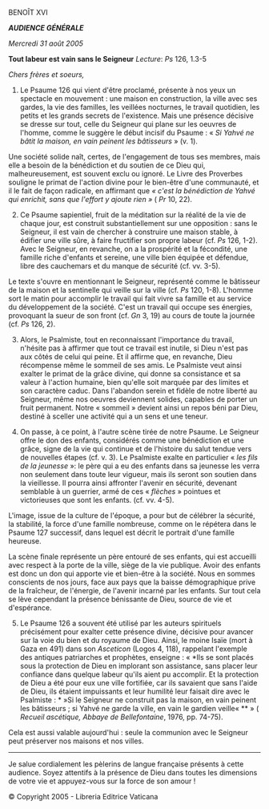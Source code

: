 BENOÎT XVI

***AUDIENCE GÉNÉRALE***

*Mercredi 31 août 2005*

**Tout labeur est vain sans le Seigneur** *Lecture*: *Ps* 126, 1.3-5

*Chers frères et soeurs,*

1. Le Psaume 126 qui vient d'être proclamé, présente à nos yeux un spectacle en mouvement : une maison en construction, la ville avec ses gardes, la vie des familles, les veillées nocturnes, le travail quotidien, les petits et les grands secrets de l'existence. Mais une présence décisive se dresse sur tout, celle du Seigneur qui plane sur les oeuvres de l'homme, comme le suggère le début incisif du Psaume : « *Si Yahvé ne bâtit la maison, en vain peinent les bâtisseurs* » (v. 1).

Une société solide naît, certes, de l'engagement de tous ses membres, mais elle a besoin de la bénédiction et du soutien de ce Dieu qui, malheureusement, est souvent exclu ou ignoré. Le Livre des Proverbes souligne le primat de l'action divine pour le bien-être d'une communauté, et il le fait de façon radicale, en affirmant que *« *c'est la bénédiction de Yahvé qui enrichit, sans que l'effort y ajoute rien* »* ( *Pr* 10, 22).

2. Ce Psaume sapientiel, fruit de la méditation sur la réalité de la vie de chaque jour, est construit substantiellement sur une opposition : sans le Seigneur, il est vain de chercher à construire une maison stable, à édifier une ville sûre, à faire fructifier son propre labeur (cf. *Ps* 126, 1-2). Avec le Seigneur, en revanche, on a la prospérité et la fécondité, une famille riche d'enfants et sereine, une ville bien équipée et défendue, libre des cauchemars et du manque de sécurité (cf. vv. 3-5).

Le texte s'ouvre en mentionnant le Seigneur, représenté comme le bâtisseur de la maison et la sentinelle qui veille sur la ville (cf. *Ps* 120, 1-8). L'homme sort le matin pour accomplir le travail qui fait vivre sa famille et au service du développement de la société. C'est un travail qui occupe ses énergies, provoquant la sueur de son front (cf. *Gn* 3, 19) au cours de toute la journée (cf. *Ps* 126, 2).

3. Alors, le Psalmiste, tout en reconnaissant l'importance du travail, n'hésite pas à affirmer que tout ce travail est inutile, si Dieu n'est pas aux côtés de celui qui peine. Et il affirme que, en revanche, Dieu récompense même le sommeil de ses amis. Le Psalmiste veut ainsi exalter le primat de la grâce divine, qui donne sa consistance et sa valeur à l'action humaine, bien qu'elle soit marquée par des limites et son caractère caduc. Dans l'abandon serein et fidèle de notre liberté au Seigneur, même nos oeuvres deviennent solides, capables de porter un fruit permanent. Notre « sommeil » devient ainsi un repos béni par Dieu, destiné à sceller une activité qui a un sens et une teneur.

4. On passe, à ce point, à l'autre scène tirée de notre Psaume. Le Seigneur offre le don des enfants, considérés comme une bénédiction et une grâce, signe de la vie qui continue et de l'histoire du salut tendue vers de nouvelles étapes (cf. v. 3). Le Psalmiste exalte en particulier « *les fils de la jeunesse* »: le père qui a eu des enfants dans sa jeunesse les verra non seulement dans toute leur vigueur, mais ils seront son soutien dans la vieillesse. Il pourra ainsi affronter l'avenir en sécurité, devenant semblable à un guerrier, armé de ces « *flèches* » pointues et victorieuses que sont les enfants. (cf. vv. 4-5).

L'image, issue de la culture de l'époque, a pour but de célébrer la sécurité, la stabilité, la force d'une famille nombreuse, comme on le répétera dans le Psaume 127 successif, dans lequel est décrit le portrait d'une famille heureuse.

La scène finale représente un père entouré de ses enfants, qui est accueilli avec respect à la porte de la ville, siège de la vie publique. Avoir des enfants est donc un don qui apporte vie et bien-être à la société. Nous en sommes conscients de nos jours, face aux pays que la baisse démographique prive de la fraîcheur, de l'énergie, de l'avenir incarné par les enfants. Sur tout cela se lève cependant la présence bénissante de Dieu, source de vie et d'espérance.

5. Le Psaume 126 a souvent été utilisé par les auteurs spirituels précisément pour exalter cette présence divine, décisive pour avancer sur la voie du bien et du royaume de Dieu. Ainsi, le moine Isaïe (mort à Gaza en 491) dans son *Asceticon* (Logos 4, 118), rappelant l'exemple des antiques patriarches et prophètes, enseigne : « *Ils se sont placés sous la protection de Dieu en implorant son assistance, sans placer leur confiance dans quelque labeur qu'ils aient pu accomplir. Et la protection de Dieu a été pour eux une ville fortifiée, car ils savaient que sans l'aide de Dieu, ils étaient impuissants et leur humilité leur faisait dire avec le Psalmiste : * »Si le Seigneur ne construit pas la maison, en vain peinent les bâtisseurs ; si Yahvé ne garde la ville, en vain le gardien veille« ** » ( *Recueil ascétique, Abbaye de Bellefontaine*, 1976, pp. 74-75).

Cela est aussi valable aujourd'hui : seule la communion avec le Seigneur peut préserver nos maisons et nos villes.

* * *

Je salue cordialement les pèlerins de langue française présents à cette audience. Soyez attentifs à la présence de Dieu dans toutes les dimensions de votre vie et appuyez-vous sur la force de son amour !

© Copyright 2005 - Libreria Editrice Vaticana